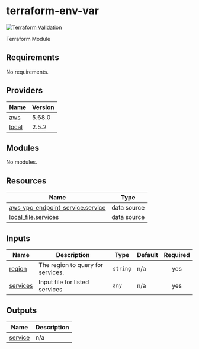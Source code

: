 # terraform-env-var
[![Terraform Validation](https://github.com/HappyPathway/terraform-aws-vpc-services/actions/workflows/terraform.yaml/badge.svg)](https://github.com/HappyPathway/terraform-aws-vpc-services/actions/workflows/terraform.yaml)

Terraform Module

<!-- BEGIN_TF_DOCS -->
## Requirements

No requirements.

## Providers

| Name | Version |
|------|---------|
| <a name="provider_aws"></a> [aws](#provider\_aws) | 5.68.0 |
| <a name="provider_local"></a> [local](#provider\_local) | 2.5.2 |

## Modules

No modules.

## Resources

| Name | Type |
|------|------|
| [aws_vpc_endpoint_service.service](https://registry.terraform.io/providers/hashicorp/aws/latest/docs/data-sources/vpc_endpoint_service) | data source |
| [local_file.services](https://registry.terraform.io/providers/hashicorp/local/latest/docs/data-sources/file) | data source |

## Inputs

| Name | Description | Type | Default | Required |
|------|-------------|------|---------|:--------:|
| <a name="input_region"></a> [region](#input\_region) | The region to query for services. | `string` | n/a | yes |
| <a name="input_services"></a> [services](#input\_services) | Input file for listed services | `any` | n/a | yes |

## Outputs

| Name | Description |
|------|-------------|
| <a name="output_service"></a> [service](#output\_service) | n/a |
<!-- END_TF_DOCS -->
